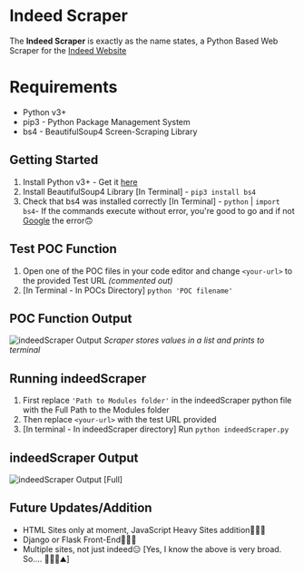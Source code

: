 # Indeed Scraper

The **Indeed Scraper** is exactly as the name states, a Python Based Web Scraper for the [Indeed Website](https://www.indeed.co.za/)


# Requirements

 - Python v3+
 - pip3 - Python Package Management System
 - bs4 - BeautifulSoup4 Screen-Scraping Library

## Getting Started

 1. Install Python v3+ - Get it [here](https://www.python.org/downloads/)
 2. Install BeautifulSoup4 Library [In Terminal] - `pip3 install bs4`
 3. Check that bs4 was installed correctly [In Terminal] - `python` | `import bs4`- If the commands execute without error, you're good to go and if not [Google](https://www.google.com/) the error🙃

## Test POC Function
1. Open one of the POC files in your code editor and change `<your-url>` to the provided Test URL *(commented out)*
2. [In Terminal - In POCs Directory] `python 'POC filename'`

## POC Function Output

![indeedScraper Output](https://i.imgur.com/oEYv3S6.png)
*Scraper stores values in a list and prints to terminal*

## Running indeedScraper
1. First replace `'Path to Modules folder'` in the indeedScraper python file with the Full Path to the Modules folder
2. Then replace `<your-url>` with the test URL provided
3. [In terminal - In indeedScraper directory] Run `python indeedScraper.py`

## indeedScraper Output
![indeedScraper Output [Full]](https://i.imgur.com/0EfM9Pj.png)

## Future Updates/Addition

 - HTML Sites only at moment, JavaScript Heavy Sites addition👨🏽‍🏭
 - Django or Flask Front-End👨🏽‍🔬
 - Multiple sites, not just indeed😑
 [Yes, I know the above is very broad. So.... 🤾🏽‍♂️⛰️]
